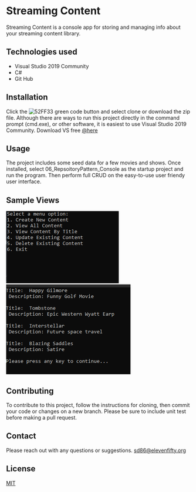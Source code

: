 
# Streaming Content

Streaming Content is a console app for storing and managing info about your streaming content library.  

## Technologies used
*  Visual Studio 2019 Community
*  C#
*  Git Hub

## Installation

Click the ![52FF33](https://via.placeholder.com/15/52FF33/000000?text=+) green code button and select clone or download the zip file.  Although there are ways to run this project directly in the command prompt (cmd.exe), or other software, 
it is easiest to use Visual Studio 2019 Community.  Download VS free [@here](https://visualstudio.microsoft.com/downloads/)<br />

## Usage
The project includes some seed data for a few movies and shows.  Once installed, select 06_RepsoitoryPattern_Console as the startup project and run the program.  Then perform
full CRUD on the easy-to-use user friendy user interface.  

## Sample Views
<img src="Screenshot 2021-05-17 230051.png">
<img src="https://github.com/Brian-1150/ReadMe_Example/blob/8f71dcaf6b6eabaae33abe23a7775beca824f7ee/Screenshot%202021-05-17%20230323.png">

## Contributing
To contribute to this project, follow the instructions for cloning, then commit your code or changes on a new branch.  Please be sure to include unit test before making a pull request.

## Contact
Please reach out with any questions or suggestions.  <sd86@elevenfifty.org>

## License
[MIT](https://choosealicense.com/licenses/mit/)
